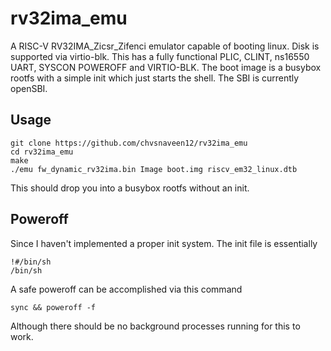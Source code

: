 # rv32ima_emu
A RISC-V RV32IMA_Zicsr_Zifenci emulator capable of booting linux. Disk is supported via virtio-blk.
This has a fully functional PLIC, CLINT, ns16550 UART, SYSCON POWEROFF and VIRTIO-BLK. The boot image is a busybox rootfs with a simple init which just starts the shell.
The SBI is currently openSBI.

## Usage
```
git clone https://github.com/chvsnaveen12/rv32ima_emu
cd rv32ima_emu
make
./emu fw_dynamic_rv32ima.bin Image boot.img riscv_em32_linux.dtb
```
This should drop you into a busybox rootfs without an init.

## Poweroff
Since I haven't implemented a proper init system. The init file is essentially
```
!#/bin/sh
/bin/sh
```
A safe poweroff can be accomplished via this command
```
sync && poweroff -f
```
Although there should be no background processes running for this to work.

